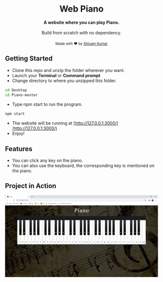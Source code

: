 <div align="center">

<h1>Web Piano</h1>

<p>
  <strong>A website where you can play Piano.</strong>
  <br /><br />
  Build from scratch with no dependency.
</p>


<p>
  <sub>Made with ❤︎ by
    <a href="https://github.com/wandering-sage">Shivam Kumar</a>
  </sub>
</p>
</div>

## Getting Started
- Clone this repo and unzip the folder wherever you want.
- Launch your **Terminal** or **Command prompt**
- Change directory to where you unzipped this folder.
```bash
cd Desktop
cd Piano-master
```
- Type npm start to run the program.
```bash
npm start
```
- The website will be running at [http://127.0.0.1:3000/](http://127.0.0.1:3000/)
- Enjoy!

## Features
- You can click any key on the piano.
- You can also use the keyboard, the corresponding key is mentioned on the piano.

## Project in Action

<img src="src/Images/Screenshot.PNG">
